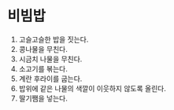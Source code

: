# 비빔밥

1. 고슬고슬한 밥을 짓는다.
2. 콩나물을 무친다.
3. 시금치 나물을 무친다.
4. 소고기를 볶는다. 
5. 계란 후라이를 굽는다. 
6. 밥위에 같은 나물의 색깔이 이웃하지 않도록 올린다.
7. 딸기쨈을 넣는다. 

